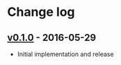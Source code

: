 # Change log

## [v0.1.0] - 2016-05-29

* Initial implementation and release

[v0.1.0]: https://github.com/piotrmurach/tty-command/compare/v0.1.0
